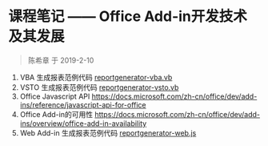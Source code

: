 # 课程笔记 —— Office Add-in开发技术及其发展

> 陈希章 于 2019-2-10

1. VBA 生成报表范例代码 [reportgenerator-vba.vb](./reportgenerator-vba.vb)
1. VSTO 生成报表范例代码 [reportgenerator-vsto.vb](./reportgenerator-vsto.vb)
1. Office Javascript API <https://docs.microsoft.com/zh-cn/office/dev/add-ins/reference/javascript-api-for-office>
1. Office Add-in的可用性 <https://docs.microsoft.com/zh-cn/office/dev/add-ins/overview/office-add-in-availability>
1. Web Add-in 生成报表范例代码 [reportgenerator-web.js](./reportgenerator-web.js)